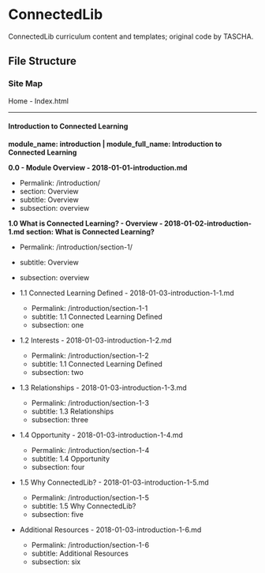 # ConnectedLib
ConnectedLib curriculum content and templates; original code by TASCHA. 

## File Structure

### Site Map

Home - Index.html

---

#### Introduction to Connected Learning
**module_name: introduction | module_full_name: Introduction to Connected Learning**

**0.0 - Module Overview - 2018-01-01-introduction.md**
* Permalink: /introduction/
* section: Overview
* subtitle: Overview
* subsection: overview

**1.0 What is Connected Learning? - Overview - 2018-01-02-introduction-1.md**
**section: What is Connected Learning?** 
* Permalink: /introduction/section-1/
* subtitle: Overview
* subsection: overview

* 1.1 Connected Learning Defined - 2018-01-03-introduction-1-1.md
  * Permalink: /introduction/section-1-1
  * subtitle: 1.1 Connected Learning Defined
  * subsection: one

* 1.2 Interests - 2018-01-03-introduction-1-2.md
  * Permalink: /introduction/section-1-2
  * subtitle: 1.1 Connected Learning Defined
  * subsection: two

* 1.3 Relationships - 2018-01-03-introduction-1-3.md
  * Permalink: /introduction/section-1-3
  * subtitle: 1.3 Relationships
  * subsection: three

* 1.4 Opportunity - 2018-01-03-introduction-1-4.md
  * Permalink: /introduction/section-1-4
  * subtitle: 1.4 Opportunity
  * subsection: four
  
* 1.5 Why ConnectedLib? - 2018-01-03-introduction-1-5.md
  * Permalink: /introduction/section-1-5
  * subtitle: 1.5 Why ConnectedLib?
  * subsection: five
  
* Additional Resources - 2018-01-03-introduction-1-6.md
  * Permalink: /introduction/section-1-6
  * subtitle: Additional Resources
  * subsection: six
  
